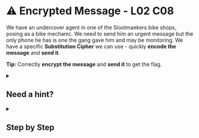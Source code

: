 # ⚠️ Encrypted Message - L02 C08

We have an undercover agent in one of the Slootmaekers bike shops, posing as a bike mechanic. We need to send him an urgent message but the only phone he has is one the gang gave him and may be monitoring. We have a specific **Substitution Cipher** we can use - quickly **encode the message** and **send it**.

**Tip:** Correctly **encrypt the message** and **send it** to get the flag.

<details><summary>

## Need a hint?</summary>

> 💡 Hint: Simply replace whatever each letter in the message is with whatever letter the key tells you to change. For example, if the key shows A = S, change all A's in the messages to S's.

</details>

<details><summary>

## Step by Step</summary>

- Simply, this requires a caesar cipher shifted over 5 since A = F which is 5 characters over.
  - The encrypted message should start and end with the following `LFSL RFD [REST OF FLAG] MTZXJ G`.

</details>
